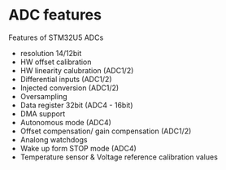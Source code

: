
# ADC features

Features of STM32U5 ADCs

* resolution 14/12bit
* HW offset calibration
* HW linearity calubration (ADC1/2)
* Differential inputs (ADC1/2)
* Injected conversion (ADC1/2)
* Oversampling
* Data register 32bit (ADC4 - 16bit)
* DMA support
* Autonomous mode (ADC4)
* Offset compensation/ gain compensation (ADC1/2)
* Analong watchdogs
* Wake up form STOP mode (ADC4)
* Temperature sensor & Voltage reference calibration values

